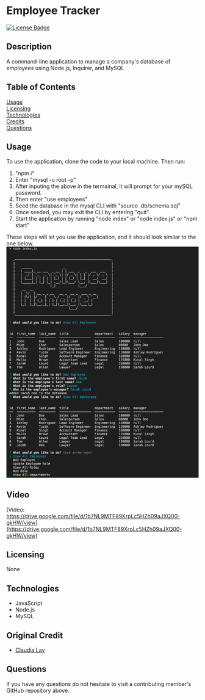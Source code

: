 # Employee Tracker
[![License Badge](https://img.shields.io/badge/license-None-red)](#)

## Description  
A command-line application to manage a company's database of employees using Node.js, Inquirer, and MySQL

## Table of Contents
[Usage](#Usage)  
[Licensing](#Licensing)    
[Technologies](#Technologies)  
[Credits](#Credits)  
[Questions](#Questions)

## Usage  
To use the application, clone the code to your local machine. Then run:
1. "npm i"
2. Enter "mysql -u root -p" 
3. After inputing the above in the termainal, it will prompt for your mySQL password.
4. Then enter "use employees"
5. Seed the database in the mysql CLI with "source .db/schema.sql"
6. Once seeded, you may exit the CLI by entering "quit".
7. Start the application by running "node index" or "node index.js" or "npm start"

These steps will let you use the application, and it should look similar to the one below.
![Employee Tracker](/assets/employee_screenshot.png)

## Video
[Video: https://drive.google.com/file/d/1b7NL9MTF89XrpLc5HZh09aJXQ00-gkHW/view](https://drive.google.com/file/d/1b7NL9MTF89XrpLc5HZh09aJXQ00-gkHW/view)

## Licensing  
None  

## Technologies 
  - JavaScript
  - Node.js
  - MySQL


## Original Credit
  - [Claudia Lay](https://github.com/layc41) 

## Questions  
If you have any questions do not hesitate to visit a contributing member's GitHub repository above. 